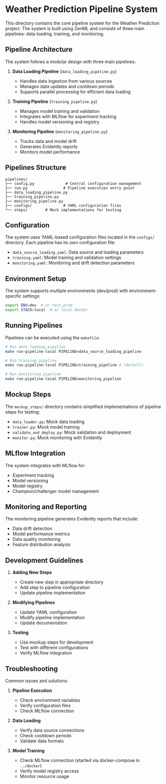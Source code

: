# Weather Prediction Pipeline System

This directory contains the core pipeline system for the Weather Prediction project. The system is built using ZenML and consists of three main pipelines: data loading, training, and monitoring.

## Pipeline Architecture

The system follows a modular design with three main pipelines:

1. **Data Loading Pipeline** (`data_loading_pipeline.py`)
   - Handles data ingestion from various sources
   - Manages data updates and cooldown periods
   - Supports parallel processing for efficient data loading

2. **Training Pipeline** (`training_pipeline.py`)
   - Manages model training and validation
   - Integrates with MLflow for experiment tracking
   - Handles model versioning and registry

3. **Monitoring Pipeline** (`monitoring_pipeline.py`)
   - Tracks data and model drift
   - Generates Evidently reports
   - Monitors model performance

## Pipelines Structure

```
pipelines/
├── config.py              # Central configuration management
├── run.py                # Pipeline execution entry point
├── data_loading_pipeline.py
├── training_pipeline.py
├── monitoring_pipeline.py
├── configs/              # YAML configuration files
└── steps/        # Mock implementations for testing
```

## Configuration

The system uses YAML-based configuration files located in the `configs/` directory. Each pipeline has its own configuration file:

- `data_source_loading.yaml`: Data source and loading parameters
- `training.yaml`: Model training and validation settings
- `monitoring.yaml`: Monitoring and drift detection parameters

## Environment Setup

The system supports multiple environments (dev/prod) with environment-specific settings:

```bash
export ENV=dev  # or test,prod
export STACK=local  # or local_docker
```

## Running Pipelines

Pipelines can be executed using the `makefile`:

```bash
# Run data loading pipeline
make run-pipeline-local PIPELINE=data_source_loading_pipeline

# Run training pipeline
make run-pipeline-local PIPELINE=training_pipeline # (default)

# Run monitoring pipeline
make run-pipeline-local PIPELINE=monitoring_pipeline
```

## Mockup Steps

The `mockup_steps/` directory contains simplified implementations of pipeline steps for testing:

- `data_loader.py`: Mock data loading
- `trainer.py`: Mock model training
- `validate_and_deploy.py`: Mock validation and deployment
- `monitor.py`: Mock monitoring with Evidently

## MLflow Integration

The system integrates with MLflow for:
- Experiment tracking
- Model versioning
- Model registry
- Champion/challenger model management

## Monitoring and Reporting

The monitoring pipeline generates Evidently reports that include:
- Data drift detection
- Model performance metrics
- Data quality monitoring
- Feature distribution analysis

## Development Guidelines

1. **Adding New Steps**
   - Create new step in appropriate directory
   - Add step to pipeline configuration
   - Update pipeline implementation

2. **Modifying Pipelines**
   - Update YAML configuration
   - Modify pipeline implementation
   - Update documentation

3. **Testing**
   - Use mockup steps for development
   - Test with different configurations
   - Verify MLflow integration

## Troubleshooting

Common issues and solutions:

1. **Pipeline Execution**
   - Check environment variables
   - Verify configuration files
   - Check MLflow connection

2. **Data Loading**
   - Verify data source connections
   - Check cooldown periods
   - Validate data formats

3. **Model Training**
   - Check MLflow connection (started via docker-compose in `../docker`)
   - Verify model registry access
   - Monitor resource usage